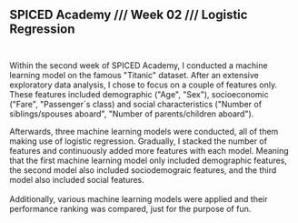 ## SPICED Academy /// Week 02 /// Logistic Regression<br><br>
Within the second week of SPICED Academy, I conducted a machine learning model on the famous "Titanic" dataset. 
After an extensive exploratory data analysis, I chose to focus on a couple of features only. 
These features included demographic  ("Age", "Sex"), socioeconomic ("Fare", "Passenger`s class) and social characteristics ("Number of siblings/spouses aboard", "Number of parents/children aboard"). 

Afterwards, three machine learning models were conducted, all of them making use of logistic regression. Gradually, I stacked the number of features and continuously added more features with each model. Meaning that the first machine learning model only included demographic features, the second model also included sociodemograic features, and the third model also included social features.
<br><br>Additionally, various machine learning models were applied and their performance ranking was compared, just for the purpose of fun.  
